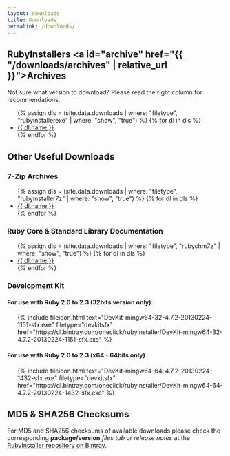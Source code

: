 ```yaml
---
layout: downloads
title: Downloads
permalink: /downloads/
---
```

## RubyInstallers <a id="archive" href="{{ "/downloads/archives" | relative_url }}">Archives</a>


Not sure what version to download? Please read the right column for recommendations.

<ul>
  {% assign dls = (site.data.downloads | where: "filetype", "rubyinstallerexe" | where: "show", "true") %}
  {% for dl in dls %}
  <li class="{{ dl.filetype }}"><a href="{{ dl.href }}">{{ dl.name }}</a></li>
  {% endfor %}
</ul>

## Other Useful Downloads

### 7-Zip Archives

<ul>
  {% assign dls = (site.data.downloads | where: "filetype", "rubyinstaller7z" | where: "show", "true") %}
  {% for dl in dls %}
  <li class="{{ dl.filetype }}"><a href="{{ dl.href }}">{{ dl.name }}</a></li>
  {% endfor %}
</ul>


### Ruby Core & Standard Library Documentation

<ul>
  {% assign dls = (site.data.downloads | where: "filetype", "rubychm7z" | where: "show", "true") %}
  {% for dl in dls %}
  <li class="{{ dl.filetype }}"><a href="{{ dl.href }}">{{ dl.name }}</a></li>
  {% endfor %}
</ul>


### Development Kit

#### For use with Ruby 2.0 to 2.3 (32bits version only):

<ul>
  {% include fileicon.html text="DevKit-mingw64-32-4.7.2-20130224-1151-sfx.exe" filetype="devkitsfx" href="https://dl.bintray.com/oneclick/rubyinstaller/DevKit-mingw64-32-4.7.2-20130224-1151-sfx.exe" %}
</ul>


#### For use with Ruby 2.0 to 2.3 (x64 - 64bits only)

<ul>
  {% include fileicon.html text="DevKit-mingw64-64-4.7.2-20130224-1432-sfx.exe" filetype="devkitsfx" href="https://dl.bintray.com/oneclick/rubyinstaller/DevKit-mingw64-64-4.7.2-20130224-1432-sfx.exe" %}
</ul>

##  MD5 & SHA256 Checksums

For MD5 and SHA256 checksums of available downloads please check the corresponding **package/version**
_files tab_ or _release notes_ at the [RubyInstaller repository on Bintray](https://bintray.com/oneclick/rubyinstaller).
